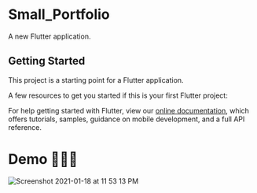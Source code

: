 # Small_Portfolio

A new Flutter application.

## Getting Started

This project is a starting point for a Flutter application.

A few resources to get you started if this is your first Flutter project:


For help getting started with Flutter, view our
[online documentation](https://flutter.dev/docs), which offers tutorials,
samples, guidance on mobile development, and a full API reference.

# Demo  👨🏻‍💻

![Screenshot 2021-01-18 at 11 53 13 PM](https://user-images.githubusercontent.com/51916493/104951398-6bc09500-59e8-11eb-9f2b-f86744abab27.png)
